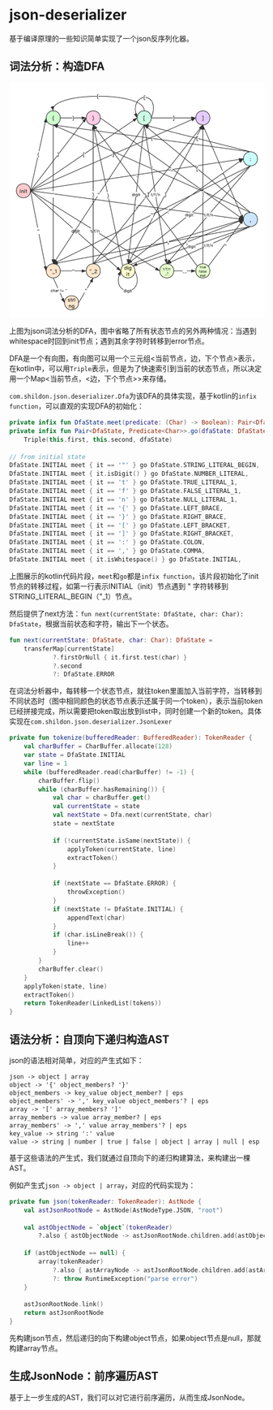 # json-deserializer

基于编译原理的一些知识简单实现了一个json反序列化器。

## 词法分析：构造DFA

![json-dfa](resources/json-dfa.png)

上图为json词法分析的DFA，图中省略了所有状态节点的另外两种情况：当遇到whitespace时回到init节点；遇到其余字符时转移到error节点。

DFA是一个有向图，有向图可以用一个三元组<当前节点，边，下个节点>表示，在kotlin中，可以用`Triple`表示，但是为了快速索引到当前的状态节点，所以决定用一个Map<当前节点，<边，下个节点>>来存储。

`com.shildon.json.deserializer.Dfa`为该DFA的具体实现，基于kotlin的`infix function`，可以直观的实现DFA的初始化：

```kotlin
private infix fun DfaState.meet(predicate: (Char) -> Boolean): Pair<DfaState, Predicate<Char>> = this to Predicate { predicate(it) }
private infix fun Pair<DfaState, Predicate<Char>>.go(dfaState: DfaState): Triple<DfaState, Predicate<Char>, DfaState> =
    Triple(this.first, this.second, dfaState)

// from initial state
DfaState.INITIAL meet { it == '"' } go DfaState.STRING_LITERAL_BEGIN,
DfaState.INITIAL meet { it.isDigit() } go DfaState.NUMBER_LITERAL,
DfaState.INITIAL meet { it == 't' } go DfaState.TRUE_LITERAL_1,
DfaState.INITIAL meet { it == 'f' } go DfaState.FALSE_LITERAL_1,
DfaState.INITIAL meet { it == 'n' } go DfaState.NULL_LITERAL_1,
DfaState.INITIAL meet { it == '{' } go DfaState.LEFT_BRACE,
DfaState.INITIAL meet { it == '}' } go DfaState.RIGHT_BRACE,
DfaState.INITIAL meet { it == '[' } go DfaState.LEFT_BRACKET,
DfaState.INITIAL meet { it == ']' } go DfaState.RIGHT_BRACKET,
DfaState.INITIAL meet { it == ':' } go DfaState.COLON,
DfaState.INITIAL meet { it == ',' } go DfaState.COMMA,
DfaState.INITIAL meet { it.isWhitespace() } go DfaState.INITIAL,
```

上图展示的kotlin代码片段，`meet`和`go`都是`infix function`，该片段初始化了init节点的转移过程，如第一行表示INITIAL（init）节点遇到 " 字符转移到STRING_LITERAL_BEGIN（"_1）节点。

然后提供了next方法：`fun next(currentState: DfaState, char: Char): DfaState`，根据当前状态和字符，输出下一个状态。

```kotlin
fun next(currentState: DfaState, char: Char): DfaState =
    transferMap[currentState]
            ?.firstOrNull { it.first.test(char) }
            ?.second
            ?: DfaState.ERROR
```

在词法分析器中，每转移一个状态节点，就往token里面加入当前字符，当转移到不同状态时（图中相同颜色的状态节点表示还属于同一个token），表示当前token已经拼接完成，所以需要把token取出放到list中，同时创建一个新的token。具体实现在`com.shildon.json.deserializer.JsonLexer`

```kotlin
private fun tokenize(bufferedReader: BufferedReader): TokenReader {
    val charBuffer = CharBuffer.allocate(128)
    var state = DfaState.INITIAL
    var line = 1
    while (bufferedReader.read(charBuffer) != -1) {
        charBuffer.flip()
        while (charBuffer.hasRemaining()) {
            val char = charBuffer.get()
            val currentState = state
            val nextState = Dfa.next(currentState, char)
            state = nextState

            if (!currentState.isSame(nextState)) {
                applyToken(currentState, line)
                extractToken()
            }

            if (nextState == DfaState.ERROR) {
                throwException()
            }
            if (nextState != DfaState.INITIAL) {
                appendText(char)
            }
            if (char.isLineBreak()) {
                line++
            }
        }
        charBuffer.clear()
    }
    applyToken(state, line)
    extractToken()
    return TokenReader(LinkedList(tokens))
}
```

## 语法分析：自顶向下递归构造AST

json的语法相对简单，对应的产生式如下：

```
json -> object | array
object -> '{' object_members? '}'
object_members -> key_value object_member? | eps
object_members' -> ',' key_value object_members'? | eps
array -> '[' array_members? ']'
array_members -> value array_member? | eps
array_members' -> ',' value array_members'? | eps
key_value -> string ':' value
value -> string | number | true | false | object | array | null | esp
```

基于这些语法的产生式，我们就通过自顶向下的递归构建算法，来构建出一棵AST。

例如产生式`json -> object | array`，对应的代码实现为：

```kotlin
private fun json(tokenReader: TokenReader): AstNode {
    val astJsonRootNode = AstNode(AstNodeType.JSON, "root")

    val astObjectNode = `object`(tokenReader)
        ?.also { astObjectNode -> astJsonRootNode.children.add(astObjectNode) }

    if (astObjectNode == null) {
        array(tokenReader)
            ?.also { astArrayNode -> astJsonRootNode.children.add(astArrayNode) }
            ?: throw RuntimeException("parse error")
    }

    astJsonRootNode.link()
    return astJsonRootNode
}
```

先构建json节点，然后递归的向下构建object节点，如果object节点是null，那就构建array节点。

## 生成JsonNode：前序遍历AST

基于上一步生成的AST，我们可以对它进行前序遍历，从而生成JsonNode。